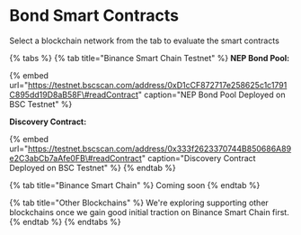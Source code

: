 # Bond Smart Contracts

Select a blockchain network from the tab to evaluate the smart contracts

{% tabs %}
{% tab title="Binance Smart Chain Testnet" %}
**NEP Bond Pool:**

{% embed url="https://testnet.bscscan.com/address/0xD1cCF872717e258625c1c1791C895dd19D8aB58F\#readContract" caption="NEP Bond Pool Deployed on BSC Testnet" %}

**Discovery Contract:**

{% embed url="https://testnet.bscscan.com/address/0x333f2623370744B850686A89e2C3abCb7aAfe0FB\#readContract" caption="Discovery Contract Deployed on BSC Testnet" %}
{% endtab %}

{% tab title="Binance Smart Chain" %}
Coming soon
{% endtab %}

{% tab title="Other Blockchains" %}
We're exploring supporting other blockchains once we gain good initial traction on Binance Smart Chain first.
{% endtab %}
{% endtabs %}





